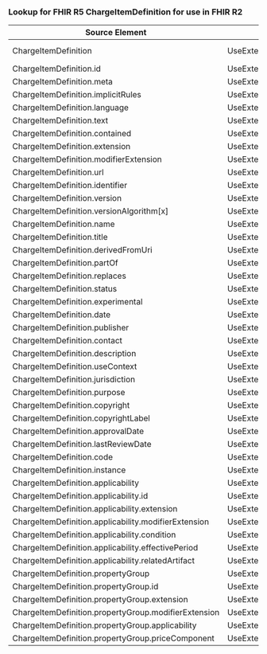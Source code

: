 ### Lookup for FHIR R5 ChargeItemDefinition for use in FHIR R2

| Source Element | Usage | Target |
| -------------- | ----- | ------ |
| ChargeItemDefinition | UseExtension | http://hl7.org/fhir/5.0/StructureDefinition/extension-ChargeItemDefinition |
| ChargeItemDefinition.id | UseExtensionFromAncestor | - |
| ChargeItemDefinition.meta | UseExtensionFromAncestor | - |
| ChargeItemDefinition.implicitRules | UseExtensionFromAncestor | - |
| ChargeItemDefinition.language | UseExtensionFromAncestor | - |
| ChargeItemDefinition.text | UseExtensionFromAncestor | - |
| ChargeItemDefinition.contained | UseExtensionFromAncestor | - |
| ChargeItemDefinition.extension | UseExtensionFromAncestor | - |
| ChargeItemDefinition.modifierExtension | UseExtensionFromAncestor | - |
| ChargeItemDefinition.url | UseExtensionFromAncestor | - |
| ChargeItemDefinition.identifier | UseExtensionFromAncestor | - |
| ChargeItemDefinition.version | UseExtensionFromAncestor | - |
| ChargeItemDefinition.versionAlgorithm[x] | UseExtensionFromAncestor | - |
| ChargeItemDefinition.name | UseExtensionFromAncestor | - |
| ChargeItemDefinition.title | UseExtensionFromAncestor | - |
| ChargeItemDefinition.derivedFromUri | UseExtensionFromAncestor | - |
| ChargeItemDefinition.partOf | UseExtensionFromAncestor | - |
| ChargeItemDefinition.replaces | UseExtensionFromAncestor | - |
| ChargeItemDefinition.status | UseExtensionFromAncestor | - |
| ChargeItemDefinition.experimental | UseExtensionFromAncestor | - |
| ChargeItemDefinition.date | UseExtensionFromAncestor | - |
| ChargeItemDefinition.publisher | UseExtensionFromAncestor | - |
| ChargeItemDefinition.contact | UseExtensionFromAncestor | - |
| ChargeItemDefinition.description | UseExtensionFromAncestor | - |
| ChargeItemDefinition.useContext | UseExtensionFromAncestor | - |
| ChargeItemDefinition.jurisdiction | UseExtensionFromAncestor | - |
| ChargeItemDefinition.purpose | UseExtensionFromAncestor | - |
| ChargeItemDefinition.copyright | UseExtensionFromAncestor | - |
| ChargeItemDefinition.copyrightLabel | UseExtensionFromAncestor | - |
| ChargeItemDefinition.approvalDate | UseExtensionFromAncestor | - |
| ChargeItemDefinition.lastReviewDate | UseExtensionFromAncestor | - |
| ChargeItemDefinition.code | UseExtensionFromAncestor | - |
| ChargeItemDefinition.instance | UseExtensionFromAncestor | - |
| ChargeItemDefinition.applicability | UseExtensionFromAncestor | - |
| ChargeItemDefinition.applicability.id | UseExtensionFromAncestor | - |
| ChargeItemDefinition.applicability.extension | UseExtensionFromAncestor | - |
| ChargeItemDefinition.applicability.modifierExtension | UseExtensionFromAncestor | - |
| ChargeItemDefinition.applicability.condition | UseExtensionFromAncestor | - |
| ChargeItemDefinition.applicability.effectivePeriod | UseExtensionFromAncestor | - |
| ChargeItemDefinition.applicability.relatedArtifact | UseExtensionFromAncestor | - |
| ChargeItemDefinition.propertyGroup | UseExtensionFromAncestor | - |
| ChargeItemDefinition.propertyGroup.id | UseExtensionFromAncestor | - |
| ChargeItemDefinition.propertyGroup.extension | UseExtensionFromAncestor | - |
| ChargeItemDefinition.propertyGroup.modifierExtension | UseExtensionFromAncestor | - |
| ChargeItemDefinition.propertyGroup.applicability | UseExtensionFromAncestor | - |
| ChargeItemDefinition.propertyGroup.priceComponent | UseExtensionFromAncestor | - |
